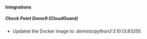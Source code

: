 #### Integrations
##### Check Point Dome9 (CloudGuard)
- Updated the Docker image to: *demisto/python3:3.10.13.83255*.
